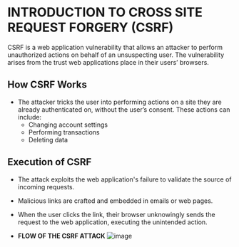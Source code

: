 # INTRODUCTION TO CROSS SITE REQUEST FORGERY (CSRF)

CSRF is a web application vulnerability that allows an attacker to perform unauthorized actions on behalf of an unsuspecting user. The vulnerability arises from the trust web applications place in their users’ browsers.

## How CSRF Works

- The attacker tricks the user into performing actions on a site they are already authenticated on, without the user’s consent. These actions can include:
  - Changing account settings
  - Performing transactions
  - Deleting data
  
## Execution of CSRF

- The attack exploits the web application's failure to validate the source of incoming requests.
- Malicious links are crafted and embedded in emails or web pages.
- When the user clicks the link, their browser unknowingly sends the request to the web application, executing the unintended action.

- **FLOW OF THE CSRF ATTACK**
  ![image](https://github.com/user-attachments/assets/592cbde0-7e58-4e95-bef2-f4dea4f8000b)
